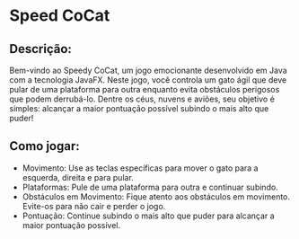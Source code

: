 # Speed CoCat

## Descrição:
Bem-vindo ao Speedy CoCat, um jogo emocionante desenvolvido em Java com a tecnologia JavaFX. Neste jogo, você controla um gato ágil que deve pular de uma plataforma para outra enquanto evita obstáculos perigosos que podem derrubá-lo. Dentre os céus, nuvens e aviões, seu objetivo é simples: alcançar a maior pontuação possível subindo o mais alto que puder!

## Como jogar:
- Movimento: Use as teclas específicas para mover o gato para a esquerda, direita e para pular.
- Plataformas: Pule de uma plataforma para outra e continuar subindo.
- Obstáculos em Movimento: Fique atento aos obstáculos em movimento. Evite-os para não cair e perder o jogo.
- Pontuação: Continue subindo o mais alto que puder para alcançar a maior pontuação possível.